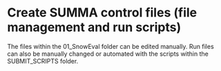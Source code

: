 # Create SUMMA control files (file management and run scripts)

The files within the 01_SnowEval folder can be edited manually. Run files can also be manually changed or automated with the scripts within the SUBMIT_SCRIPTS folder. 


